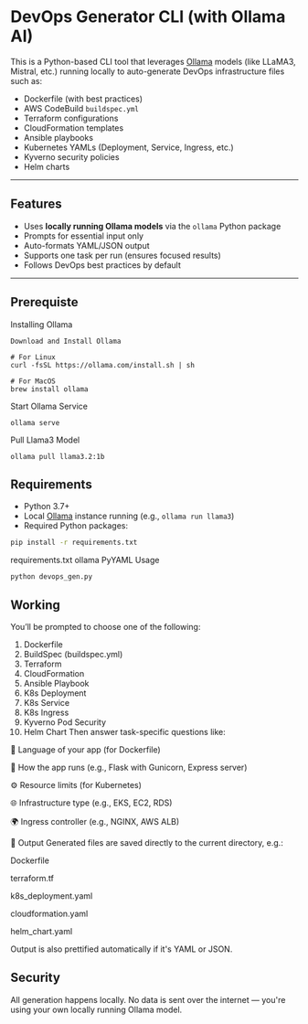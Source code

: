 #  DevOps Generator CLI (with Ollama AI)

This is a Python-based CLI tool that leverages [Ollama](https://ollama.com) models (like LLaMA3, Mistral, etc.) running locally to auto-generate DevOps infrastructure files such as:

- Dockerfile (with best practices)
- AWS CodeBuild `buildspec.yml`
- Terraform configurations
- CloudFormation templates
- Ansible playbooks
- Kubernetes YAMLs (Deployment, Service, Ingress, etc.)
- Kyverno security policies
- Helm charts

---

##  Features

- Uses **locally running Ollama models** via the `ollama` Python package
- Prompts for essential input only
- Auto-formats YAML/JSON output
- Supports one task per run (ensures focused results)
- Follows DevOps best practices by default

---
## Prerequiste
Installing Ollama
```
Download and Install Ollama

# For Linux
curl -fsSL https://ollama.com/install.sh | sh

# For MacOS
brew install ollama
```

Start Ollama Service
```
ollama serve
```

Pull Llama3 Model
```
ollama pull llama3.2:1b
```

##  Requirements

- Python 3.7+
- Local [Ollama](https://ollama.com) instance running (e.g., `ollama run llama3`)
- Required Python packages:

```bash
pip install -r requirements.txt
```
requirements.txt
ollama
PyYAML
Usage
```
python devops_gen.py
```

## Working
You’ll be prompted to choose one of the following:
1. Dockerfile
2. BuildSpec (buildspec.yml)
3. Terraform
4. CloudFormation
5. Ansible Playbook
6. K8s Deployment
7. K8s Service
8. K8s Ingress
9. Kyverno Pod Security
10. Helm Chart
Then answer task-specific questions like:

💬 Language of your app (for Dockerfile)

🧪 How the app runs (e.g., Flask with Gunicorn, Express server)

⚙️ Resource limits (for Kubernetes)

🌐 Infrastructure type (e.g., EKS, EC2, RDS)

🌍 Ingress controller (e.g., NGINX, AWS ALB)

📁 Output
Generated files are saved directly to the current directory, e.g.:

Dockerfile

terraform.tf

k8s_deployment.yaml

cloudformation.yaml

helm_chart.yaml

Output is also prettified automatically if it's YAML or JSON.

## Security
All generation happens locally. No data is sent over the internet — you're using your own locally running Ollama model.
